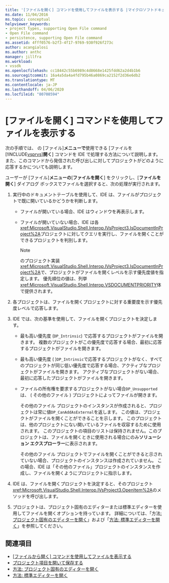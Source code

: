 ```yaml
---
title: '[ファイルを開く] コマンドを使用してファイルを表示する |マイクロソフトドキュメント'
ms.date: 11/04/2016
ms.topic: conceptual
helpviewer_keywords:
- project types, supporting Open File command
- Open File command
- persistence, supporting Open File command
ms.assetid: 4fff0576-b2f3-4f17-9769-930f926f273c
author: acangialosi
ms.author: anthc
manager: jillfra
ms.workload:
- vssdk
ms.openlocfilehash: cc18442c55b6989c4d8668e1425fdd62a2d4b1b6
ms.sourcegitcommit: 16a4a5da4a4fd795b46a0869ca2152f2d36e6db2
ms.translationtype: MT
ms.contentlocale: ja-JP
ms.lasthandoff: 04/06/2020
ms.locfileid: "80708594"
---
```

# <a name="display-files-by-using-the-open-file-command"></a>[ファイルを開く] コマンドを使用してファイルを表示する
次の手順では、 の [ファイル]**メニューで**使用できる [ファイルを[!INCLUDE[vsprvs](../../code-quality/includes/vsprvs_md.md)]**開く**] コマンドを IDE で処理する方法について説明します。 また、このコマンドから発信された呼び出しに対してプロジェクトがどのように応答するかについても説明します。

 ユーザーが [ファイル]**メニューの**[**ファイルを開く**] をクリックし、[**ファイルを開く**] ダイアログ ボックスでファイルを選択すると、次の処理が実行されます。

1. 実行中のドキュメントテーブルを使用して、IDE は、ファイルがプロジェクトで既に開いているかどうかを判断します。

    - ファイルが開いている場合、IDE はウィンドウを再表示します。

    - ファイルが開いていない場合、IDE は各<xref:Microsoft.VisualStudio.Shell.Interop.IVsProject3.IsDocumentInProject%2A>プロジェクトに対してクエリを実行し、ファイルを開くことができるプロジェクトを判別します。

        > [!NOTE]
        > のプロジェクト実装<xref:Microsoft.VisualStudio.Shell.Interop.IVsProject3.IsDocumentInProject%2A>で、プロジェクトがファイルを開くレベルを示す優先度値を指定します。 優先順位の値は、列挙<xref:Microsoft.VisualStudio.Shell.Interop.VSDOCUMENTPRIORITY>体で提供されます。

2. 各プロジェクトは、ファイルを開くプロジェクトに対する重要度を示す優先度レベルで応答します。

3. IDE では、次の基準を使用して、ファイルを開くプロジェクトを決定します。

    - 最も高い優先度 (`DP_Intrinsic`) で応答するプロジェクトがファイルを開きます。 複数のプロジェクトがこの優先度で応答する場合、最初に応答するプロジェクトがファイルを開きます。

    - 最も高い優先度 ( )`DP_Intrinsic`で応答するプロジェクトがなく、すべてのプロジェクトが同じ低い優先度で応答する場合、アクティブなプロジェクトがファイルを開きます。 アクティブなプロジェクトがない場合、最初に応答したプロジェクトがファイルを開きます。

    - ファイルの所有権を要求するプロジェクトがない場合`DP_Unsupported`は、 ( その他のファイル ) プロジェクトによってファイルが開きます。

         その他のファイル プロジェクトのインスタンスが作成されると、プロジェクトは常に値`DP_CanAddAsExternal`を返します。 この値は、プロジェクトがファイルを開くことができることを示します。 このプロジェクトは、他のプロジェクトにない開いているファイルを収容するために使用されます。 このプロジェクトの項目のリストは保持されません。このプロジェクトは、ファイルを開くときに使用される場合にのみ**ソリューション エクスプローラー**に表示されます。

         その他のファイル プロジェクトでファイルを開くことができると示されていない場合、プロジェクトのインスタンスは作成されていません。 この場合、IDE は「その他のファイル」プロジェクトのインスタンスを作成し、ファイルを開くようにプロジェクトに指示します。

4. IDE は、ファイルを開くプロジェクトを決定すると、そのプロジェクト<xref:Microsoft.VisualStudio.Shell.Interop.IVsProject3.OpenItem%2A>のメソッドを呼び出します。

5. プロジェクトは、プロジェクト固有のエディターまたは標準エディターを使用してファイルを開くオプションを持っています。 詳細については、「方法[: プロジェクト固有のエディターを開く](../../extensibility/how-to-open-project-specific-editors.md)」および「[方法: 標準エディターを開く](../../extensibility/how-to-open-standard-editors.md)」を参照してください。

## <a name="see-also"></a>関連項目
- [[ファイルから開く] コマンドを使用してファイルを表示する](../../extensibility/internals/displaying-files-by-using-the-open-with-command.md)
- [プロジェクト項目を開いて保存する](../../extensibility/internals/opening-and-saving-project-items.md)
- [方法: プロジェクト固有のエディターを開く](../../extensibility/how-to-open-project-specific-editors.md)
- [方法: 標準エディターを開く](../../extensibility/how-to-open-standard-editors.md)
